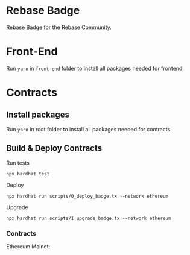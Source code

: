 # Rebase Badge

Rebase Badge for the Rebase Community.


# Front-End

Run `yarn` in `front-end` folder to install all packages needed for frontend.

# Contracts

## Install packages

Run `yarn` in root folder to install all packages needed for contracts.

## Build & Deploy Contracts

Run tests
```shell
npx hardhat test
```

Deploy
```
npx hardhat run scripts/0_deploy_badge.tx --network ethereum
```

Upgrade 
```
npx hardhat run scripts/1_upgrade_badge.tx --network ethereum
```

### Contracts
Ethereum Mainet: 